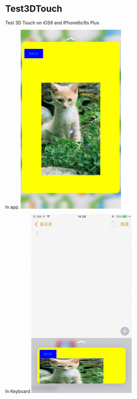 # Test3DTouch

Test 3D Touch on iOS9 and iPhone6s/6s Plus

In app.
![Test3DTouch](ScreenShot1.PNG "")

In Keyboard
![Test3DTouch](ScreenShot2.PNG "")
